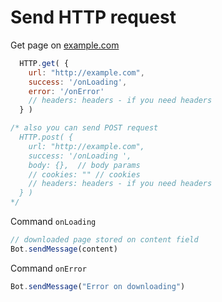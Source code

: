 # Send HTTP request

Get page on [example.com](http://example.com)

```javascript
  HTTP.get( {
    url: "http://example.com",
    success: '/onLoading',
    error: '/onError'
    // headers: headers - if you need headers
  } )

/* also you can send POST request
  HTTP.post( {
    url: "http://example.com",
    success: '/onLoading ',
    body: {},  // body params
    // cookies: "" // cookies   
    // headers: headers - if you need headers
  } )
*/
```

Command `onLoading`

```javascript
// downloaded page stored on content field
Bot.sendMessage(content)
```

Command `onError`

```javascript
Bot.sendMessage("Error on downloading")
```

